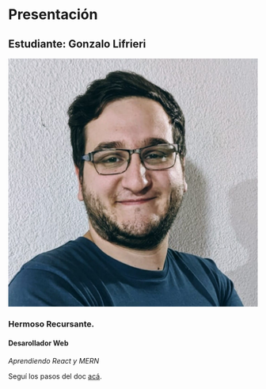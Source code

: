 # Presentación

## Estudiante: Gonzalo Lifrieri

![mi foto](profile.jpeg)

### Hermoso Recursante.

#### Desarollador Web

_Aprendiendo React y MERN_


Seguí los pasos del doc [acá](https://docs.google.com/document/d/e/2PACX-1vTNHQ5dzaVFhKPd4UxLOGhZa9Ix_bDgpyIftq4gqzz7674dHmHkcH2oH9TpQ_TsghZkiSPBoUm2ftzM/pub).

